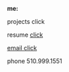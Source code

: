 **me:**

projects
 click

resume
<a href="test.docx" download>
 click
 
email
<a href="mailto:bharat_nair@hotmail.com"> click</a><br> 

phone
510.999.1551
